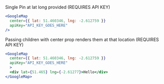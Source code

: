 Single Pin at lat long provided (REQUIRES API KEY)
```jsx
<GoogleMap
  center={{ lat: 51.460346, lng: -2.612759 }}
  apiKey="API_KEY_GOES_HERE"
/>
```

Passing children with center prop renders them at that location (REQUIRES API KEY)
```jsx
<GoogleMap
  center={{ lat: 51.460346, lng: -2.612759 }}
  apiKey="API_KEY_GOES_HERE"
  >
  <div lat={51.465} lng={-2.61277}>Hello</div>
</GoogleMap>
```
